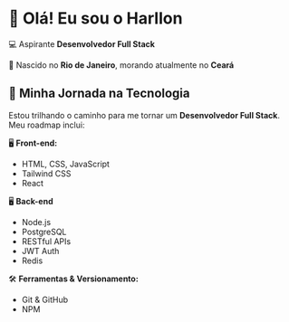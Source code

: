 # 👋 Olá! Eu sou o Harllon  

💻 Aspirante **Desenvolvedor Full Stack**

📍 Nascido no **Rio de Janeiro**, morando atualmente no **Ceará**  

## 🚀 Minha Jornada na Tecnologia  
Estou trilhando o caminho para me tornar um **Desenvolvedor Full Stack**. Meu roadmap inclui:  

🖥️ **Front-end:**  
- HTML, CSS, JavaScript  
- Tailwind CSS  
- React  

🖥️ **Back-end**  
- Node.js  
- PostgreSQL  
- RESTful APIs
- JWT Auth
- Redis 

🛠️ **Ferramentas & Versionamento:**  
- Git & GitHub  
- NPM  

